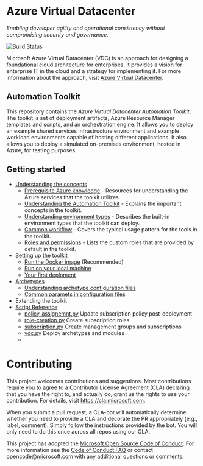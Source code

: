 # Azure Virtual Datacenter

_Enabling developer agility and operational consistency without compromising security and governance._

[![Build Status](https://travis-ci.org/Azure/vdc.svg?branch=master)](https://travis-ci.org/Azure/vdc)

Microsoft Azure Virtual Datacenter (VDC) is an approach for designing a foundational cloud architecture for enterprises. It provides a vision for enterprise IT in the cloud and a strategy for implementing it. For more information about the approach, visit [Azure Virtual Datacenter](https://aka.ms/vdc).

## Automation Toolkit

This repository contains the _Azure Virtual Datacenter Automation Toolkit_. The toolkit is set of deployment artifacts, Azure Resource Manager templates and scripts, and an orchestration engine. It allows you to deploy an example shared services infrastructure environment and example workload environments capable of hosting different applications. It also allows you to deploy a simulated on-premises environment, hosted in Azure, for testing purposes.

## Getting started

- [Understanding the concepts](./understand/readme.md)
    - [Prerequisite Azure knowledge](azure.md) - Resources for understanding the Azure services that the toolkit utilizes.
    - [Understanding the Automation Toolkit](toolkit.md) - Explains the important concepts in the toolkit.
    - [Understanding environment types](environment-types.md) - Describes the built-in environment types that the toolkit can deploy.
    - [Common workflow](workflow.md) - Covers the typical usage pattern for the tools in the toolkit.
    - [Roles and permissions](roles.md) - Lists the custom roles that are provided by default in the toolkit.
- [Setting up the toolkit](./setup/readme.md)
    - [Run the Docker image](setup-docker.md) (Recommended)
    - [Run on your local machine](setup-local.md)
    - [Your first deploment](your-first-deployment.md)
- [Archetypes](./archetypes/readme.md)
    - [Understanding archetype configuration files](configuration-files.adoc)
    - [Common paramets in configuration files](common-parameters.adoc)
- Extending the toolkit
- [Script Reference](./reference/readme.md)
    - [policy-assignemnt.py](script-policy-assignment.adoc) Update subscription policy post-deployment
    - [role-creation.py](script-role-creation.adoc) Create subscription roles
    - [subscription.py](script-subscription.adoc) Create management groups and subscriptions
    - [vdc.py](script-vdc.adoc) Deploy archetypes and modules
    - 
# Contributing

This project welcomes contributions and suggestions.  Most contributions require you to agree to a
Contributor License Agreement (CLA) declaring that you have the right to, and actually do, grant us
the rights to use your contribution. For details, visit https://cla.microsoft.com.

When you submit a pull request, a CLA-bot will automatically determine whether you need to provide
a CLA and decorate the PR appropriately (e.g., label, comment). Simply follow the instructions
provided by the bot. You will only need to do this once across all repos using our CLA.

This project has adopted the [Microsoft Open Source Code of Conduct](https://opensource.microsoft.com/codeofconduct/).
For more information see the [Code of Conduct FAQ](https://opensource.microsoft.com/codeofconduct/faq/) or
contact [opencode@microsoft.com](mailto:opencode@microsoft.com) with any additional questions or comments.
